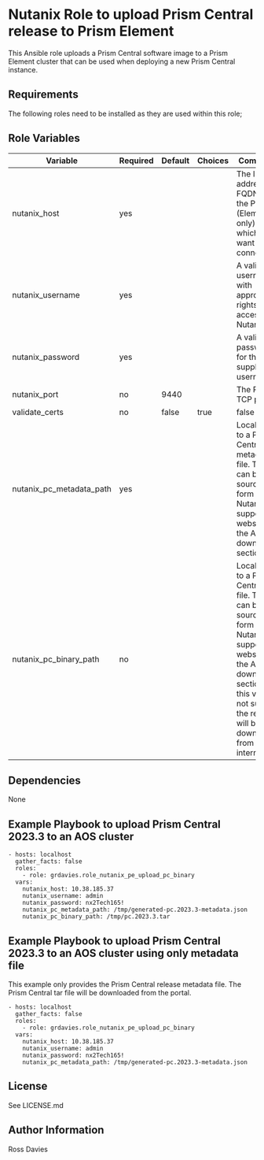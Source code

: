 # Nutanix Role to upload Prism Central release to Prism Element

This Ansible role uploads a Prism Central software image to a Prism Element cluster that can be used when deploying a new Prism Central instance. 

## Requirements

The following roles need to be installed as they are used within this role;

## Role Variables

| Variable                                    | Required | Default         | Choices                                                                         | Comments                                                                                                                                                                                                                                 |
|---------------------------------------------|----------|-----------------|---------------------------------------------------------------------------------|------------------------------------------------------------------------------------------------------------------------------------------------------------------------------------------------------------------------------------------|
| nutanix_host                                | yes      |                 |                                                                                 | The IP address or FQDN for the Prism (Element only) to which you want to connect.                                                                                                                                                        |
| nutanix_username                            | yes      |                 |                                                                                 | A valid username with appropriate rights to access the Nutanix API.                                                                                                                                                                      |
| nutanix_password                            | yes      |                 |                                                                                 | A valid password for the supplied username.                                                                                                                                                                                              |
| nutanix_port                                | no       | 9440            |                                                                                 | The Prism TCP port.                                                                                                                                                                                                                      |
| validate_certs                              | no       | false           | true | false                                                                    | Whether to check if Prism UI certificates are valid.                                                                                                                                                                                     |
| nutanix_pc_metadata_path                    | yes      |                 |                                                                                 | Local path to a Prism Central metadata file. This file can be sourced form the Nutanix support website in the AOS downloads section.                                                                                                     |
| nutanix_pc_binary_path                      | no       |                 |                                                                                 | Local path to a Prism Central tar file. This file can be sourced form the Nutanix support website in the AOS downloads section. If this value is not supplied the release will be downloaded from the internet.                          |

## Dependencies

None

## Example Playbook to upload Prism Central 2023.3 to an AOS cluster

```
- hosts: localhost
  gather_facts: false
  roles:
    - role: grdavies.role_nutanix_pe_upload_pc_binary
  vars:
    nutanix_host: 10.38.185.37
    nutanix_username: admin
    nutanix_password: nx2Tech165!
    nutanix_pc_metadata_path: /tmp/generated-pc.2023.3-metadata.json
    nutanix_pc_binary_path: /tmp/pc.2023.3.tar
```

## Example Playbook to upload Prism Central 2023.3 to an AOS cluster using only metadata file

This example only provides the Prism Central release metadata file. The Prism Central tar file will be downloaded from the portal.

```
- hosts: localhost
  gather_facts: false
  roles:
    - role: grdavies.role_nutanix_pe_upload_pc_binary
  vars:
    nutanix_host: 10.38.185.37
    nutanix_username: admin
    nutanix_password: nx2Tech165!
    nutanix_pc_metadata_path: /tmp/generated-pc.2023.3-metadata.json
```

## License

See LICENSE.md

## Author Information

Ross Davies
